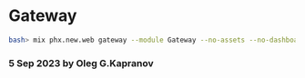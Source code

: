 # Gateway

```bash
bash> mix phx.new.web gateway --module Gateway --no-assets --no-dashboard --no-ecto --no-esbuild --no-gettext --no-html --no-live --no-mailer --no-tailwind
```

### 5 Sep 2023 by Oleg G.Kapranov

[1]: https://github.com/xerions/phoenix_swagger
[2]: https://hexdocs.pm/phoenix_swagger/operations.html
[3]: https://swagger.io/blog/api-development/generate-api-documentation-effortlessly-from-your/
[4]: https://stackoverflow.com/questions/63834848/how-to-document-graphql-with-swagger-openapi
[5]: ttps://github.com/graphql/graphql-playground
[6]: https://github.com/2fd/graphdoc#readme
[7]: https://nodkz.github.io/conf-talks/articles/swagger/
[8]: https://gist.github.com/stereobooster/f6ec4a15e93609c8dc19754d9568616f
